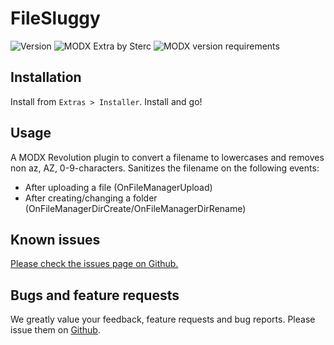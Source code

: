 # FileSluggy
![Version](https://img.shields.io/badge/version-1.3.1-blue.svg) ![MODX Extra by Sterc](https://img.shields.io/badge/checked%20by-sterc-ff69b4.svg) ![MODX version requirements](https://img.shields.io/badge/modx%20version%20requirement-2.3%2B-brightgreen.svg)

## Installation
Install from ```Extras > Installer```. Install and go!

## Usage
A MODX Revolution plugin to convert a filename to lowercases and removes non az, AZ, 0-9-characters. Sanitizes the filename on the following events:
- After uploading a file (OnFileManagerUpload)
- After creating/changing a folder (OnFileManagerDirCreate/OnFileManagerDirRename)

## Known issues
[Please check the issues page on Github.](https://github.com/sterc/filesluggy/issues)

## Bugs and feature requests
We greatly value your feedback, feature requests and bug reports. Please issue them on [Github](https://github.com/Sterc/FileSluggy).
